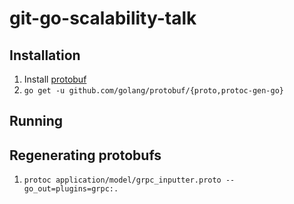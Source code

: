 # git-go-scalability-talk

## Installation

1. Install [protobuf](https://github.com/google/protobuf/releases)
1. `go get -u github.com/golang/protobuf/{proto,protoc-gen-go}`

## Running

## Regenerating protobufs

1. `protoc application/model/grpc_inputter.proto --go_out=plugins=grpc:.`